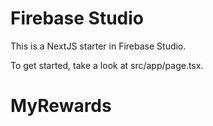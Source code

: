 # Firebase Studio

This is a NextJS starter in Firebase Studio.

To get started, take a look at src/app/page.tsx.
# MyRewards
